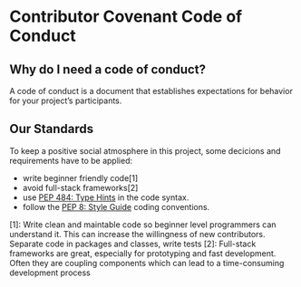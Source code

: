 # Contributor Covenant Code of Conduct

## Why do I need a code of conduct?

A code of conduct is a document that establishes expectations for behavior for your project’s participants.

## Our Standards

To keep a positive social atmosphere in this project, some decicions and requirements have to be applied:

* write beginner friendly code[1]
* avoid full-stack frameworks[2]
* use [PEP 484: Type Hints](https://www.python.org/dev/peps/pep-0484/) in the code syntax.
* follow the [PEP 8: Style Guide](https://www.python.org/dev/peps/pep-0008/) coding conventions.


[1]: Write clean and maintable code so beginner level programmers can understand it. This can increase the willingness of new contributors. Separate code in packages and classes, write tests
[2]: Full-stack frameworks are great, especially for prototyping and fast development. Often they are coupling components which can lead to a time-consuming development process
